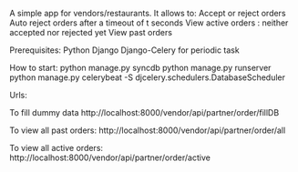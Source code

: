 A simple app for vendors/restaurants.
It allows to:
  Accept or reject orders
  Auto reject orders after a timeout of t seconds
  View active orders : neither accepted nor rejected yet
  View past orders
  
Prerequisites:
Python
Django
Django-Celery for periodic task

How to start:
python manage.py syncdb
python manage.py runserver
python manage.py celerybeat -S djcelery.schedulers.DatabaseScheduler

Urls:

To fill dummy data
http://localhost:8000/vendor/api/partner/order/fillDB

To view all past orders:
http://localhost:8000/vendor/api/partner/order/all

To view all active orders:
http://localhost:8000/vendor/api/partner/order/active
